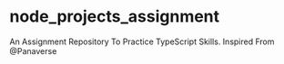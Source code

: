 # node_projects_assignment
An Assignment Repository To Practice TypeScript Skills. Inspired From @Panaverse
